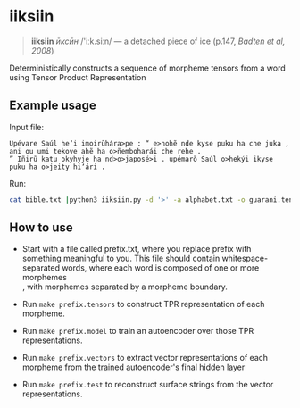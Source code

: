 # iiksiin

> **iiksiin** *ӣксӣн* /'iːk.siːn/ — a detached piece of ice (p.147, *Badten et al, 2008*)

Deterministically constructs a sequence of morpheme tensors from a word using Tensor Product Representation

## Example usage

Input file:
```
Upévare Saúl heʼi imoirũhára>pe : “ e>nohẽ nde kyse puku ha che juka , ani ou umi tekove ahẽ ha o>ñemboharái che rehe . 
” Iñirũ katu okyhyje ha nd>o>japosé>i . upémarõ Saúl o>hekýi ikyse puku ha o>jeity hiʼári . 
```
Run:
```bash
cat bible.txt |python3 iiksiin.py -d '>' -a alphabet.txt -o guarani.tensors

```


## How to use

* Start with a file called prefix.txt, where you replace prefix with something meaningful to you. This file should contain whitespace-separated words, where each word is composed of one or more morphemes\
, with morphemes separated by a morpheme boundary.

* Run `make prefix.tensors` to construct TPR representation of each morpheme.

* Run `make prefix.model` to train an autoencoder over those TPR representations.

* Run `make prefix.vectors` to extract vector representations of each morpheme from the trained autoencoder's final hidden layer

* Run `make prefix.test` to reconstruct surface strings from the vector representations.
